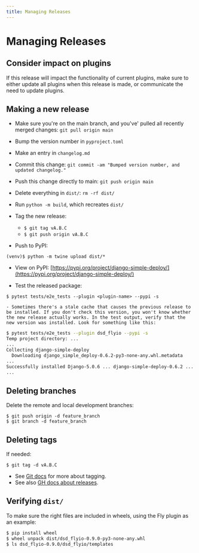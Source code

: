 ```yaml
---
title: Managing Releases
---
```


Managing Releases
===


Consider impact on plugins
---

If this release will impact the functionality of current plugins, make sure to either update all plugins when this release is made, or communicate the need to update plugins.


Making a new release
---

- Make sure you're on the main branch, and you've' pulled all recently merged changes: `git pull origin main`
- Bump the version number in `pyproject.toml`
- Make an entry in `changelog.md`
- Commit this change: `git commit -am "Bumped version number, and updated changelog."`
- Push this change directly to main: `git push origin main`
- Delete everything in `dist/`: `rm -rf dist/`
- Run `python -m build`, which recreates `dist/`
- Tag the new release:
    - `$ git tag vA.B.C`
    - `$ git push origin vA.B.C`

- Push to PyPI:
```
(venv)$ python -m twine upload dist/*
```

- View on PyPI:
[https://pypi.org/project/django-simple-deploy/](https://pypi.org/project/django-simple-deploy/)

- Test the released package:
```
$ pytest tests/e2e_tests --plugin <plugin-name> --pypi -s
```

    - Sometimes there's a stale cache that causes the previous release to be installed. If you don't check this version, you won't know whether the new release actually works. In the test output, verify that the new version was installed. Look for something like this:

```sh
$ pytest tests/e2e_tests --plugin dsd_flyio --pypi -s
Temp project directory: ...
...
Collecting django-simple-deploy
  Downloading django_simple_deploy-0.6.2-py3-none-any.whl.metadata
...
Successfully installed Django-5.0.6 ... django-simple-deploy-0.6.2 ...
...
```

Deleting branches
---

Delete the remote and local development branches:

```
$ git push origin -d feature_branch
$ git branch -d feature_branch
```

Deleting tags
---

If needed:

```
$ git tag -d vA.B.C
```

- See [Git docs](https://git-scm.com/book/en/v2/Git-Basics-Tagging) for more about tagging.
- See also [GH docs about releases](https://docs.github.com/en/repositories/releasing-projects-on-github/managing-releases-in-a-repository).

Verifying `dist/`
---

To make sure the right files are included in wheels, using the Fly plugin as an example:

```sh
$ pip install wheel
$ wheel unpack dist/dsd_flyio-0.9.0-py3-none-any.whl
$ ls dsd_flyio-0.9.0/dsd_flyio/templates
```
